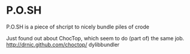 P.O.SH
======

 P.O.SH is a piece of shcript to nicely bundle piles of crode

 Just found out about ChocTop, which seem to do (part of) the same job.
 http://drnic.github.com/choctop/
 dylibbundler